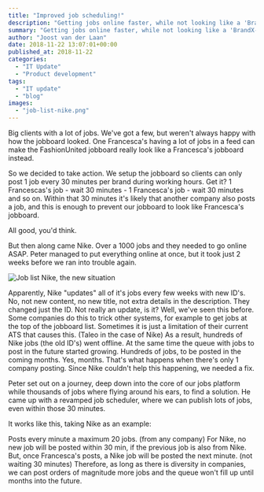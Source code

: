 ```yaml
---
title: "Improved job scheduling!"
description: "Getting jobs online faster, while not looking like a 'BrandX-only' jobboard"
summary: "Getting jobs online faster, while not looking like a 'BrandX-only' jobboard"
author: "Joost van der Laan"
date: 2018-11-22 13:07:01+00:00
published_at: 2018-11-22
categories:
  - "IT Update"
  - "Product development"
tags:
  - "IT update"
  - "blog"
images:
  - "job-list-nike.png"
---
```


Big clients with a lot of jobs. We've got a few, but weren't always happy with
how the jobboard looked. One Francesca's having a lot of jobs in a feed can make
the FashionUnited jobboard really look like a Francesca's jobboard instead.

So we decided to take action. We setup the jobboard so clients can only post 1
job every 30 minutes per brand during working hours. Get it? 1 Francescas's
job - wait 30 minutes - 1 Francesca's job - wait 30 minutes and so on. Within
that 30 minutes it's likely that another company also posts a job, and this is
enough to prevent our jobboard to look like Francesca's jobboard.

All good, you'd think.

But then along came Nike. Over a 1000 jobs and they needed to go online ASAP.
Peter managed to put everything online at once, but it took just 2 weeks before
we ran into trouble again.

![Job list Nike, the new situation][joblist]

Apparently, Nike "updates" all of it's jobs every few weeks with new ID's. No,
not new content, no new title, not extra details in the description. They
changed just the ID. Not really an update, is it? Well, we've seen this before.
Some companies do this to trick other systems, for example to get jobs at the
top of the jobboard list. Sometimes it is just a limitation of their current ATS
that causes this. (Taleo in the case of Nike) As a result, hundreds of Nike jobs
(the old ID's) went offline. At the same time the queue with jobs to post in the
future started growing. Hundreds of jobs, to be posted in the coming months.
Yes, months. That's what happens when there's only 1 company posting. Since Nike
couldn't help this happening, we needed a fix.

Peter set out on a journey, deep down into the core of our jobs platform while
thousands of jobs where flying around his ears, to find a solution. He came up
with a revamped job scheduler, where we can publish lots of jobs, even within
those 30 minutes.

It works like this, taking Nike as an example:

Posts every minute a maximum 20 jobs. (from any company) For Nike, no new job
will be posted within 30 min, if the previous job is also from Nike. But, once
Francesca's posts, a Nike job will be posted the next minute. (not waiting 30
minutes) Therefore, as long as there is diversity in companies, we can post
orders of magnitude more jobs and the queue won't fill up until months into the
future.

[joblist]: ./job-list-nike.png "Job list Nike, the new situation"
